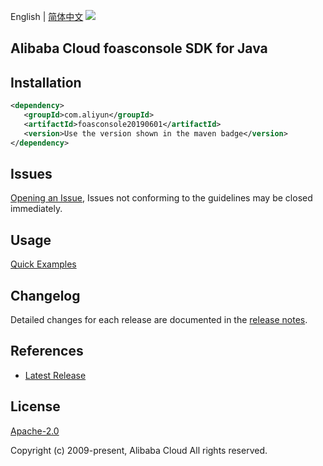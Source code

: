 English | [简体中文](README-CN.md)
![](https://aliyunsdk-pages.alicdn.com/icons/AlibabaCloud.svg)

## Alibaba Cloud foasconsole SDK for Java

## Installation

```xml
<dependency>
   <groupId>com.aliyun</groupId>
   <artifactId>foasconsole20190601</artifactId>
   <version>Use the version shown in the maven badge</version>
</dependency>
```

## Issues
[Opening an Issue](https://github.com/aliyun/alibabacloud-java-sdk/issues/new), Issues not conforming to the guidelines may be closed immediately.

## Usage
[Quick Examples](https://github.com/aliyun/alibabacloud-java-sdk/blob/master/docs/0-Examples-EN.md#quick-examples)

## Changelog
Detailed changes for each release are documented in the [release notes](./ChangeLog.txt).

## References
* [Latest Release](https://github.com/aliyun/alibabacloud-java-sdk/)

## License
[Apache-2.0](http://www.apache.org/licenses/LICENSE-2.0)

Copyright (c) 2009-present, Alibaba Cloud All rights reserved.